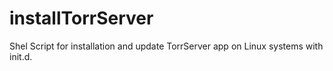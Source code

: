 # installTorrServer
Shel Script for installation and update TorrServer app on Linux systems with init.d.
